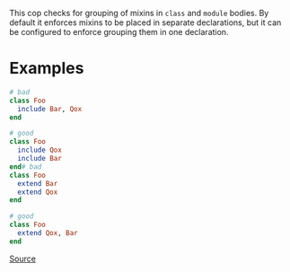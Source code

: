 
This cop checks for grouping of mixins in `class` and `module` bodies.
By default it enforces mixins to be placed in separate declarations,
but it can be configured to enforce grouping them in one declaration.

# Examples

```ruby
# bad
class Foo
  include Bar, Qox
end

# good
class Foo
  include Qox
  include Bar
end# bad
class Foo
  extend Bar
  extend Qox
end

# good
class Foo
  extend Qox, Bar
end
```

[Source](http://www.rubydoc.info/gems/rubocop/RuboCop/Cop/Style/MixinGrouping)